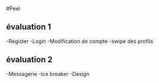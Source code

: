 #Peel

## évaluation 1

-Register
-Login
-Modification de compte
-swipe des profils

## évaluation 2

-Messagerie 
-Ice breaker
-Design


